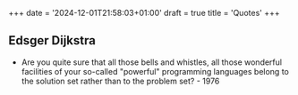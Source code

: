 +++
date = '2024-12-01T21:58:03+01:00'
draft = true
title = 'Quotes'
+++

## Edsger Dijkstra
- Are you quite sure that all those bells and whistles, all those wonderful facilities of your so-called "powerful" programming languages belong to the solution set rather than to the problem set? - 1976

